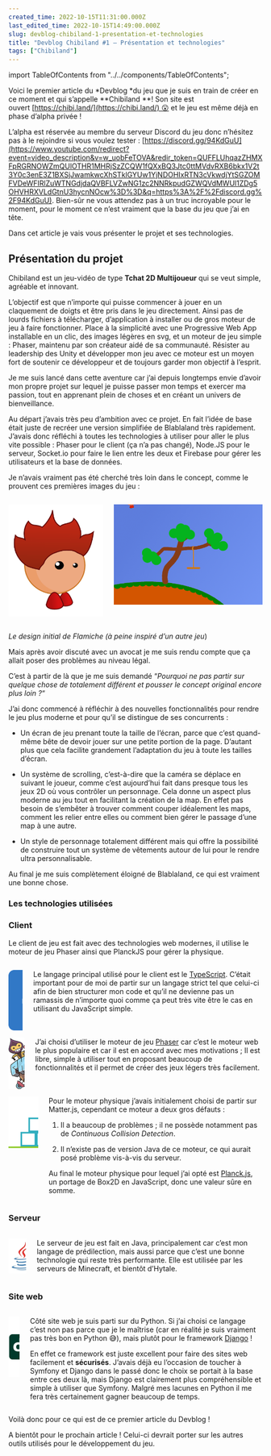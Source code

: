 ```yaml
---
created_time: 2022-10-15T11:31:00.000Z
last_edited_time: 2022-10-15T14:49:00.000Z
slug: devblog-chibiland-1-presentation-et-technologies
title: "Devblog Chibiland #1 – Présentation et technologies"
tags: ["Chibiland"]
---
```

import TableOfContents from "../../components/TableOfContents";

Voici le premier article du *Devblog *du jeu que je suis en train de créer en ce moment et qui s’appelle **Chibiland **! Son site est ouvert [https://chibi.land/](https://chibi.land/) 😮 et le jeu est même déjà en phase d’alpha privée !

L’alpha est réservée au membre du serveur Discord du jeu donc n’hésitez pas à le rejoindre si vous voulez tester : [https://discord.gg/94KdGuU](https://www.youtube.com/redirect?event=video_description&v=w_uobFeTOVA&redir_token=QUFFLUhqazZHMXFpRGRNOWZmQUlOTHR1MHRjSzZCQW1fQXxBQ3Jtc0ttMVdvRXB6bkx1V2t3Y0c3enE3Z1BXSjJwamkwcXhSTklGYUw1YjNDOHIxRTN3cVkwdjYtSGZOMFVDeWFIRlZuWTNGdjdaQVBFLVZwNG1zc2NNRkpudGZWQVdMWUl1ZDg5OHVHRXVLdGtnU3hycnNOcw%3D%3D&q=https%3A%2F%2Fdiscord.gg%2F94KdGuU). Bien-sûr ne vous attendez pas à un truc incroyable pour le moment, pour le moment ce n’est vraiment que la base du jeu que j’ai en tête.

Dans cet article je vais vous présenter le projet et ses technologies.

<TableOfContents data={props}/>

## Présentation du projet

Chibiland est un jeu-vidéo de type **Tchat 2D Multijoueur** qui se veut simple, agréable et innovant.

L’objectif est que n’importe qui puisse commencer à jouer en un claquement de doigts et être pris dans le jeu directement. Ainsi pas de lourds fichiers à télécharger, d’application à installer ou de gros moteur de jeu à faire fonctionner. Place à la simplicité avec une Progressive Web App installable en un clic, des images légères en svg, et un moteur de jeu simple : Phaser, maintenu par son créateur aidé de sa communauté. Résister au leadership des Unity et développer mon jeu avec ce moteur est un moyen fort de soutenir ce développeur et de toujours garder mon objectif à l’esprit.

Je me suis lancé dans cette aventure car j’ai depuis longtemps envie d’avoir mon propre projet sur lequel je puisse passer mon temps et exercer ma passion, tout en apprenant plein de choses et en créant un univers de bienveillance.

Au départ j’avais très peu d’ambition avec ce projet. En fait l’idée de base était juste de recréer une version simplifiée de Blablaland très rapidement. J’avais donc réfléchi à toutes les technologies à utiliser pour aller le plus vite possible : Phaser pour le client (ça n’a pas changé), Node.JS pour le serveur, Socket.io pour faire le lien entre les deux et Firebase pour gérer les utilisateurs et la base de données.

Je n’avais vraiment pas été cherché très loin dans le concept, comme le prouvent ces premières images du jeu :


<div class="columns">
<div class="column" style="flex-grow: 1">

![image](./images/165df215-8f5b-440c-b545-018507f10991.png)

</div>
<div class="column" style="flex-grow: 1">

![image](./images/29899460-5fa3-4ddf-990e-e5eefc02f111.png)

</div>
</div>

*Le design initial de Flamiche (à peine inspiré d’un autre jeu*)

Mais après avoir discuté avec un avocat je me suis rendu compte que ça allait poser des problèmes au niveau légal.

C’est à partir de là que je me suis demandé “*Pourquoi ne pas partir sur quelque chose de totalement différent et pousser le concept original encore plus loin ?*“

J’ai donc commencé à réfléchir à des nouvelles fonctionnalités pour rendre le jeu plus moderne et pour qu’il se distingue de ses concurrents :

* Un écran de jeu prenant toute la taille de l’écran, parce que c’est quand-même bête de devoir jouer sur une petite portion de la page. D’autant plus que cela facilite grandement l’adaptation du jeu à toute les tailles d’écran.

* Un système de scrolling, c’est-à-dire que la caméra se déplace en suivant le joueur, comme c’est aujourd’hui fait dans presque tous les jeux 2D où vous contrôler un personnage. Cela donne un aspect plus moderne au jeu tout en facilitant la création de la map. En effet pas besoin de s’embêter à trouver comment couper idéalement les maps, comment les relier entre elles ou comment bien gérer le passage d’une map à une autre.

* Un style de personnage totalement différent mais qui offre la possibilité de construire tout un système de vêtements autour de lui pour le rendre ultra personnalisable.

Au final je me suis complètement éloigné de Blablaland, ce qui est vraiment une bonne chose.

### Les technologies utilisées

### Client

Le client de jeu est fait avec des technologies web modernes, il utilise le moteur de jeu Phaser ainsi que PlanckJS pour gérer la physique.

<div class="columns">
<div class="column">

<div class="notion-image" style="width: 120px; height: 120px;">

![image](./images/c34b4b75-acee-414c-af61-95b7dd1aad6e.png)
</div>

</div>
<div class="column">

Le langage principal utilisé pour le client est le [TypeScript](https://www.typescriptlang.org/). C’était important pour de moi de partir sur un langage strict tel que celui-ci afin de bien structurer mon code et qu’il ne devienne pas un ramassis de n’importe quoi comme ça peut très vite être le cas en utilisant du JavaScript simple.

</div>
</div>

<div class="columns">
<div class="column">

<div class="notion-image" style="width: 120px; height: 103px;">

![image](./images/9677a4b7-70cd-4563-a45e-52e8fce1144c.png)
</div>

</div>
<div class="column">

J’ai choisi d’utiliser le moteur de jeu [Phaser](https://phaser.io/) car c’est le moteur web le plus populaire et car il est en accord avec mes motivations ; Il est libre, simple à utiliser tout en proposant beaucoup de fonctionnalités et il permet de créer des jeux légers très facilement.

</div>
</div>

<div class="columns">
<div class="column">

<div class="notion-image" style="width: 120px; height: 103px;">

![image](./images/5c4f20a4-24d0-43fb-bee4-1857d7d58e83.png)
</div>

</div>
<div class="column">

Pour le moteur physique j’avais initialement choisi de partir sur Matter.js, cependant ce moteur a deux gros défauts :

1. Il a beaucoup de problèmes ; il ne possède notamment pas de *Continuous Collision Detection*.

1. Il n’existe pas de version Java de ce moteur, ce qui aurait posé problème vis-à-vis du serveur.

Au final le moteur physique pour lequel j’ai opté est [Planck.js](https://piqnt.com/planck.js/), un portage de Box2D en JavaScript, donc une valeur sûre en somme.

</div>
</div>

### Serveur

<div class="columns">
<div class="column">

<div class="notion-image" style="width: 120px; height: 69px;">

![image](./images/c3bb3811-b045-41d5-bfe5-3f19e2e943f2.png)
</div>

</div>
<div class="column">

Le serveur de jeu est fait en Java, principalement car c’est mon langage de prédilection, mais aussi parce que c’est une bonne technologie qui reste très performante. Elle est utilisée par les serveurs de Minecraft, et bientôt d’Hytale.

</div>
</div>

### Site web

<div class="columns">
<div class="column">

<div class="notion-image" style="width: 120px; height: 120px;">

![image](./images/86dd9367-70b4-424f-bdb3-95fff40906b6.png)
</div>

</div>
<div class="column">

Côté site web je suis parti sur du Python. Si j’ai choisi ce langage c’est non pas parce que je le maîtrise (car en réalité je suis vraiment pas très bon en Python 😅), mais plutôt pour le framework [Django](https://www.djangoproject.com/) !

En effet ce framework est juste excellent pour faire des sites web facilement et **sécurisés**. J’avais déjà eu l’occasion de toucher à Symfony et Django dans le passé donc le choix se portait à la base entre ces deux là, mais Django est clairement plus compréhensible et simple à utiliser que Symfony. Malgré mes lacunes en Python il me fera très certainement gagner beaucoup de temps.

</div>
</div>

Voilà donc pour ce qui est de ce premier article du Devblog !

A bientôt pour le prochain article ! Celui-ci devrait porter sur les autres outils utilisés pour le développement du jeu.
